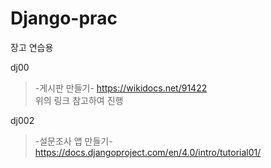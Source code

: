 # Django-prac
장고 연습용

dj00
>-게시판 만들기-
>https://wikidocs.net/91422  
>위의 링크 참고하여 진행

dj002
>-설문조사 앱 만들기-
>https://docs.djangoproject.com/en/4.0/intro/tutorial01/
